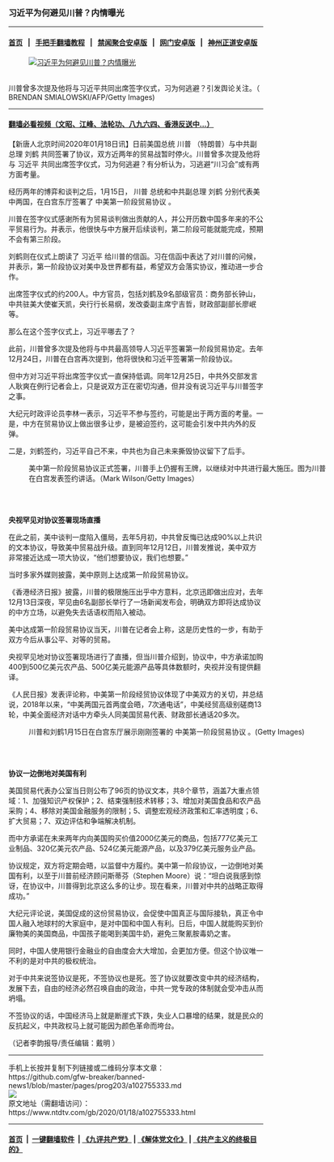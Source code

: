### 习近平为何避见川普？内情曝光
------------------------

#### [首页](https://github.com/gfw-breaker/banned-news1/blob/master/README.md) &nbsp;&nbsp;|&nbsp;&nbsp; [手把手翻墙教程](https://github.com/gfw-breaker/guides/wiki) &nbsp;&nbsp;|&nbsp;&nbsp; [禁闻聚合安卓版](https://github.com/gfw-breaker/bn-android) &nbsp;&nbsp;|&nbsp;&nbsp; [网门安卓版](https://github.com/oGate2/oGate) &nbsp;&nbsp;|&nbsp;&nbsp; [神州正道安卓版](https://github.com/SzzdOgate/update) 



<div><div class="featured_image">
 <a href="https://i.ntdtv.com/assets/uploads/2020/01/GettyImages-1152688080.jpg" target="_blank">
  <figure>
   <img alt="习近平为何避见川普？内情曝光" src="https://i.ntdtv.com/assets/uploads/2020/01/GettyImages-1152688080-800x450.jpg"/>
  </figure><br/>
 </a>
 <span class="caption">
  川普曾多次提及他将与习近平共同出席签字仪式，习为何逃避？引发舆论关注。（ BRENDAN SMIALOWSKI/AFP/Getty Images)
 </span>
</div>
</div><hr/>

#### [翻墙必看视频（文昭、江峰、法轮功、八九六四、香港反送中...）](https://github.com/gfw-breaker/banned-news1/blob/master/pages/link3.md)

<div><div class="post_content" itemprop="articleBody">
 <p>
  【新唐人北京时间2020年01月18日讯】日前美国总统
  <ok href="https://www.ntdtv.com/gb/川普.htm">
   川普
  </ok>
  （特朗普）与中共副总理
  <ok href="https://www.ntdtv.com/gb/刘鹤.htm">
   刘鹤
  </ok>
  共同签署了协议，双方近两年的贸易战暂时停火。川普曾多次提及他将与
  <ok href="https://www.ntdtv.com/gb/习近平.htm">
   习近平
  </ok>
  共同出席签字仪式，习为何逃避？有分析认为，习逃避“川习会”或有两方面考量。
 </p>
 <p>
  经历两年的博弈和谈判之后，1月15日，
  <ok href="https://www.ntdtv.com/gb/川普.htm">
   川普
  </ok>
  总统和中共副总理
  <ok href="https://www.ntdtv.com/gb/刘鹤.htm">
   刘鹤
  </ok>
  分别代表美中两国，在白宫东厅签署了
  <ok href="https://www.ntdtv.com/gb/中美第一阶段贸易协议.htm">
   中美第一阶段贸易协议
  </ok>
  。
 </p>
 <p>
  川普在签字仪式感谢所有为贸易谈判做出贡献的人，并公开历数中国多年来的不公平贸易行为。并表示，他很快与中方展开后续谈判，第二阶段可能就能完成，预期不会有第三阶段。
 </p>
 <p>
  刘鹤则在仪式上朗读了
  <ok href="https://www.ntdtv.com/gb/习近平.htm">
   习近平
  </ok>
  给川普的信函。习在信函中表达了对川普的问候，并表示，第一阶段协议对美中及世界都有益，希望双方会落实协议，推动进一步合作。
 </p>
 <p>
  出席签字仪式的约200人。中方官员，包括刘鹤及9名部级官员：商务部长钟山，中共驻美大使崔天凯，央行行长易纲，发改委副主席宁吉哲，财政部副部长廖岷等。
 </p>
 <p>
  那么在这个签字仪式上，习近平哪去了？
 </p>
 <p>
  此前，川普曾多次提及他将与中共最高领导人习近平签署第一阶段贸易协定。去年12月24日，川普在白宫再次提到，他将很快和习近平签署第一阶段协议。
 </p>
 <p>
  但中方对习近平将出席签字仪式一直保持低调。同年12月25日，中共外交部发言人耿爽在例行记者会上，只是说双方正在密切沟通，但并没有说习近平与川普签字之事。
 </p>
 <p>
  大纪元时政评论员李林一表示，习近平不参与签约，可能是出于两方面的考量。一是，中方在贸易协议上做出很多让步，是被迫签约，这可能会引发中共内外的反弹。
 </p>
 <p>
  二是，刘鹤签约，习近平自己不来，中共也为自己未来撕毁协议留下了后手。
 </p>
 <figure class="wp-caption alignnone" id="attachment_102754680" style="width: 600px">
  <ok href="https://i.ntdtv.com/assets/uploads/2020/01/44-1.jpg">
   <img alt="" class="size-medium wp-image-102754680" src="https://i.ntdtv.com/assets/uploads/2020/01/44-1-600x338.jpg"/>
  </ok>
  <br/><figcaption class="wp-caption-text">
   美中第一阶段贸易协议正式签署，川普手上仍握有王牌，以继续对中共进行最大施压。图为川普在白宫发表签约讲话。（Mark Wilson/Getty Images）
  </figcaption><br/>
 </figure><br/>
 <p>
  <strong>
   央视罕见对协议签署现场直播
  </strong>
 </p>
 <p>
  在此之前，美中谈判一度陷入僵局，去年5月初，中共曾反悔已达成90%以上共识的文本协议，导致美中贸易战升级。直到同年12月12日，川普发推说，美中双方非常接近达成一项大协议，“他们想要协议，我们也想要。”
 </p>
 <p>
  当时多家外媒则披露，美中原则上达成第一阶段贸易协议。
 </p>
 <p>
  《香港经济日报》披露，川普的极限施压出乎中方意料，北京迅即做出应对，去年12月13日深夜，罕见由6名副部长举行了一场新闻发布会，明确双方即将达成协议的中方立场，以避免失去话语权而陷入被动。
 </p>
 <p>
  美中达成第一阶段贸易协议当天，川普在记者会上称，这是历史性的一步，有助于双方今后从事公平、对等的贸易。
 </p>
 <p>
  央视罕见地对协议签署现场进行了直播，但当川普介绍到，协议中，中方承诺加购400到500亿美元农产品、500亿美元能源产品等具体数额时，央视并没有提供翻译。
 </p>
 <p>
  《人民日报》发表评论称，中美第一阶段经贸协议体现了中美双方的关切，并总结说，2018年以来，“中美两国元首两度会晤，7次通电话”，中美经贸高级别磋商13轮，中美全面经济对话中方牵头人同美国贸易代表、财政部长通话20多次。
 </p>
 <figure class="wp-caption alignnone" id="attachment_102754312" style="width: 600px">
  <ok href="https://i.ntdtv.com/assets/uploads/2020/01/GettyImages-1193898072-1.jpg">
   <img alt="" class="size-medium wp-image-102754312" src="https://i.ntdtv.com/assets/uploads/2020/01/GettyImages-1193898072-1-600x338.jpg"/>
  </ok>
  <br/><figcaption class="wp-caption-text">
   川普和刘鹤1月15日在白宫东厅展示刚刚签署的
   <ok href="https://www.ntdtv.com/gb/中美第一阶段贸易协议.htm">
    中美第一阶段贸易协议
   </ok>
   。(Getty Images)
  </figcaption><br/>
 </figure><br/>
 <p>
  <strong>
   协议一边倒地对美国有利
  </strong>
 </p>
 <p>
  美国贸易代表办公室当日则公布了96页的协议文本，共8个章节，涵盖7大重点领域：1、加强知识产权保护；2、结束强制技术转移；3、增加对美国食品和农产品采购；4、移除对美国金融服务的限制；5、调整宏观经济政策和汇率透明度；6、扩大贸易；7、双边评估和争端解决机制。
 </p>
 <p>
  而中方承诺在未来两年内向美国购买价值2000亿美元的商品，包括777亿美元工业制品、320亿美元农产品、524亿美元能源产品，以及379亿美元服务业产品。
 </p>
 <p>
  协议规定，双方将定期会晤，以监督中方履约。美中第一阶段协议，一边倒地对美国有利，以至于川普前经济顾问斯蒂芬（Stephen Moore）说：“坦白说我感到惊讶，在协议中，川普得到北京这么多的让步。现在看来，川普对中共的战略正取得成功。”
 </p>
 <p>
  大纪元评论说，美国促成的这份贸易协议，会促使中国真正与国际接轨，真正令中国人融入地球村的大家庭中，是对中国和中国人有利。日后，中国人就能购买到价廉物美的美国商品，中国孩子能喝到美国牛奶，避免三聚氰胺毒奶之害。
 </p>
 <p>
  同时，中国人使用银行金融业的自由度会大大增加，会更加方便。但这个协议唯一不利的是对中共的极权统治。
 </p>
 <p>
  对于中共来说签协议是死，不签协议也是死。签了协议就要改变中共的经济结构，发展下去，自由的经济必然召唤自由的政治，中共一党专政的体制就会受冲击从而坍塌。
 </p>
 <p>
  不签协议的话，中国经济马上就是断崖式下跌，失业人口暴增的结果，就是民众的反抗起义，中共政权马上就可能因为颜色革命而垮台。
 </p>
 <p>
  （记者李韵报导/责任编辑：戴明 ）
 </p>
 <div class="single_ad">
 </div>
</div>
</div>
<hr/>
手机上长按并复制下列链接或二维码分享本文章：<br/>
https://github.com/gfw-breaker/banned-news1/blob/master/pages/prog203/a102755333.md <br/>
<a href='https://github.com/gfw-breaker/banned-news1/blob/master/pages/prog203/a102755333.md'><img src='https://github.com/gfw-breaker/banned-news1/blob/master/pages/prog203/a102755333.md.png'/></a> <br/>
原文地址（需翻墙访问）：https://www.ntdtv.com/gb/2020/01/18/a102755333.html


------------------------
#### [首页](https://github.com/gfw-breaker/banned-news1/blob/master/README.md) &nbsp;|&nbsp; [一键翻墙软件](https://github.com/gfw-breaker/nogfw/blob/master/README.md) &nbsp;| [《九评共产党》](https://github.com/gfw-breaker/9ping.md/blob/master/README.md#九评之一评共产党是什么) | [《解体党文化》](https://github.com/gfw-breaker/jtdwh.md/blob/master/README.md) | [《共产主义的终极目的》](https://github.com/gfw-breaker/gczydzjmd.md/blob/master/README.md)


<img src='http://gfw-breaker.win/banned-news/pages/prog203/a102755333.md' width='0px' height='0px'/>